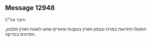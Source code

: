 ## Message 12948

דובר צה״ל:

הופעלו התרעות במרכז ובצפון הארץ בעקבות שיגורים שחצו לשטח הארץ מלבנון, הפרטים בבדיקה.

